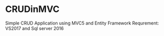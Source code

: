 # CRUDinMVC
Simple CRUD Application using MVC5 and Entity Framework
Requrement: VS2017 and Sql server 2016
